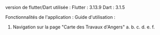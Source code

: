 version de flutter/Dart utilisée :
Flutter : 3.13.9
Dart : 3.1.5

Fonctionnalités de l'application :
Guide d'utilisation :
  1. Navigation sur la page "Carte des Travaux d'Angers"
     a. 
     b. 
     c. 
     d. 
     e. 
     f. 
